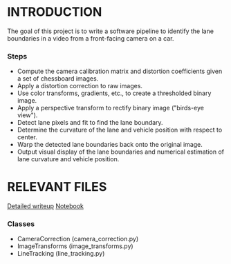 # INTRODUCTION
The goal of this project is to write a software pipeline to identify the lane boundaries in a video from a front-facing camera on a car. 

### Steps
* Compute the camera calibration matrix and distortion coefficients given a set of chessboard images.
* Apply a distortion correction to raw images.
* Use color transforms, gradients, etc., to create a thresholded binary image.
* Apply a perspective transform to rectify binary image ("birds-eye view").
* Detect lane pixels and fit to find the lane boundary.
* Determine the curvature of the lane and vehicle position with respect to center.
* Warp the detected lane boundaries back onto the original image.
* Output visual display of the lane boundaries and numerical estimation of lane curvature and vehicle position.

# RELEVANT FILES
[Detailed writeup](https://github.com/josahe/CarND-Advanced-Lane-Lines/blob/master/advanced_lane_finding.md)
[Notebook](https://github.com/josahe/CarND-Advanced-Lane-Lines/blob/master/advanced_lane_finding.ipynb)

### Classes
* CameraCorrection (camera_correction.py)
* ImageTransforms (image_transforms.py)
* LineTracking (line_tracking.py)
